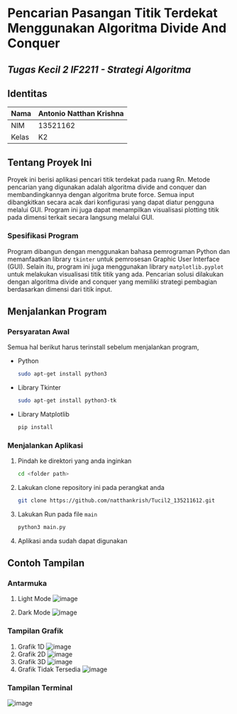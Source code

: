 # Pencarian Pasangan Titik Terdekat Menggunakan Algoritma Divide And Conquer
## *Tugas Kecil 2 IF2211 - Strategi Algoritma*

## Identitas 
 | Nama | Antonio Natthan Krishna |
 |-----|-------|
 | NIM  | 13521162 |
 |Kelas | K2|


<!-- ABOUT THE PROJECT -->
## Tentang Proyek Ini

Proyek ini berisi aplikasi pencari titik terdekat pada ruang Rn. Metode pencarian yang digunakan adalah algoritma divide and conquer dan membandingkannya dengan algoritma brute force. Semua input dibangkitkan secara acak dari konfigurasi yang dapat diatur pengguna melalui GUI.  Program ini juga dapat menampilkan visualisasi plotting titik pada dimensi terkait secara langsung melalui GUI. 

### Spesifikasi Program

Program dibangun dengan menggunakan bahasa pemrograman Python dan memanfaatkan library `tkinter` untuk pemrosesan Graphic User Interface (GUI). Selain itu, program ini juga menggunakan library `matplotlib.pyplot` untuk melakukan visualisasi titik titik yang ada. Pencarian solusi dilakukan dengan algoritma divide and conquer yang memiliki strategi pembagian berdasarkan dimensi dari titik input.

## Menjalankan Program 


### Persyaratan Awal

Semua hal berikut harus terinstall sebelum menjalankan program,
* Python
  ```sh
  sudo apt-get install python3
  ```
* Library Tkinter
  ```sh
  sudo apt-get install python3-tk
  ```
* Library Matplotlib
  ```sh
  pip install 
  ```

### Menjalankan Aplikasi

1. Pindah ke direktori yang anda inginkan
   ```sh
   cd <folder path>
   ```
2. Lakukan clone repository ini pada perangkat anda
   ```sh
   git clone https://github.com/natthankrish/Tucil2_135211612.git
   ```
3. Lakukan Run pada file `main`
   ```sh
   python3 main.py
   ```
4. Aplikasi anda sudah dapat digunakan


## Contoh Tampilan

### Antarmuka
1. Light Mode
   ![image](https://user-images.githubusercontent.com/92136335/221856779-14703947-80da-49a0-82eb-933e0b4c1e67.png)

3. Dark Mode
   ![image](https://user-images.githubusercontent.com/92136335/221856735-5aece151-cad5-4ef9-8617-43d0e55b0e54.png)


### Tampilan Grafik
1. Grafik 1D
   ![image](https://user-images.githubusercontent.com/92136335/221857427-7a184457-eef7-4224-bc09-5ff9ea96435b.png)
2. Grafik 2D
   ![image](https://user-images.githubusercontent.com/92136335/221857350-f012aa77-ac44-4e89-a0ed-8ae5defb0d16.png)
3. Grafik 3D
   ![image](https://user-images.githubusercontent.com/92136335/221856991-97258f8b-15f0-4c38-91a3-b61dca58a71f.png)
4. Grafik Tidak Tersedia
   ![image](https://user-images.githubusercontent.com/92136335/221857199-2fb148ab-7148-4c69-9ffe-3eae555327c5.png)

### Tampilan Terminal
![image](https://user-images.githubusercontent.com/92136335/221857654-0cf9e0e9-b6ce-434f-a905-7161735ee73f.png)

